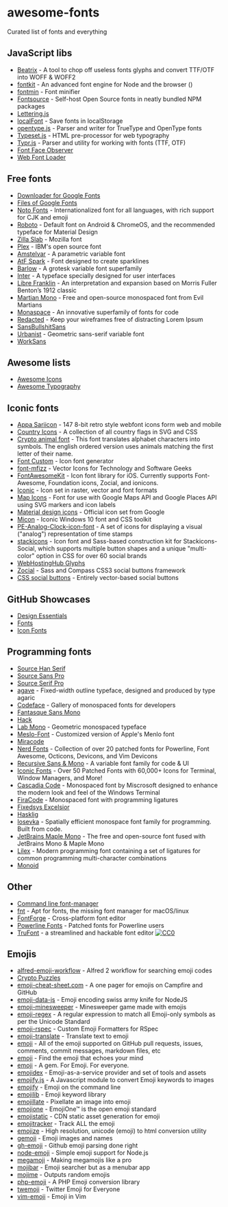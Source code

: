 # awesome-fonts

Curated list of fonts and everything

## JavaScript libs

- [Beatrix](https://github.com/funbox/beatrix) - A tool to chop off useless fonts glyphs and convert TTF/OTF into WOFF & WOFF2
- [fontkit](https://github.com/devongovett/fontkit) - An advanced font engine for Node and the browser ()
- [fontmin](https://github.com/ecomfe/fontmin) - Font minifier
- [Fontsource](https://github.com/fontsource/fontsource) - Self-host Open Source fonts in neatly bundled NPM packages
- [Lettering.js](https://github.com/davatron5000/Lettering.js)
- [localFont](https://github.com/jaicab/localFont) - Save fonts in localStorage
- [opentype.js](https://github.com/nodebox/opentype.js) - Parser and writer for TrueType and OpenType fonts
- [Typeset.js](https://github.com/davidmerfield/typeset) - HTML pre-processor for web typography
- [Typr.js](https://github.com/photopea/Typr.js) - Parser and utility for working with fonts (TTF, OTF)
- [Font Face Observer](https://github.com/bramstein/fontfaceobserver)
- [Web Font Loader](https://github.com/typekit/webfontloader)

## Free fonts

- [Downloader for Google Fonts](https://github.com/qrpike/Web-Font-Load)
- [Files of Google Fonts](https://github.com/google/fonts)
- [Noto Fonts](https://github.com/googlei18n/noto-fonts) - Internationalized font for all languages, with rich support for CJK and emoji
- [Roboto](https://github.com/google/roboto) - Default font on Android & ChromeOS, and the recommended typeface for Material Design
- [Zilla Slab](https://github.com/mozilla/zilla-slab) - Mozilla font
- [Plex](https://github.com/IBM/plex) - IBM's open source font
- [Amstelvar](https://github.com/TypeNetwork/Amstelvar) - A parametric variable font
- [AtF Spark](https://github.com/aftertheflood/sparks) - Font designed to create sparklines
- [Barlow](https://github.com/jpt/barlow) - A grotesk variable font superfamily
- [Inter](https://github.com/rsms/inter) - A typeface specially designed for user interfaces
- [Libre Franklin](https://github.com/impallari/Libre-Franklin) - An interpretation and expansion based on Morris Fuller Benton’s 1912 classic
- [Martian Mono](https://github.com/evilmartians/mono) - Free and open-source monospaced font from Evil Martians
- [Monaspace](https://github.com/githubnext/monaspace) - An innovative superfamily of fonts for code
- [Redacted](https://github.com/christiannaths/Redacted-Font) - Keep your wireframes free of distracting Lorem Ipsum
- [SansBullshitSans](https://github.com/RoelN/SansBullshitSans)
- [Urbanist](https://github.com/coreyhu/Urbanist) - Geometric sans-serif variable font
- [WorkSans](https://github.com/weiweihuanghuang/Work-Sans)

## Awesome lists

- [Awesome Icons](https://github.com/vkarampinis/awesome-icons)
- [Awesome Typography](https://github.com/Jolg42/awesome-typography)

## Iconic fonts

- [Appa Sariicon](https://github.com/sariina/appa-sariicon) - 147 8-bit retro style webfont icons form web and mobile
- [Country Icons](https://github.com/lipis/flag-icon-css) - A collection of all country flags in SVG and CSS
- [Crypto animal font](https://github.com/ariassd/crypto-animal-font) - This font translates alphabet characters into symbols. The english ordered version uses animals matching the first letter of their name.
- [Font Custom](https://github.com/FontCustom/fontcustom) - Icon font generator
- [font-mfizz](https://github.com/fizzed/font-mfizz) - Vector Icons for Technology and Software Geeks
- [FontAwesomeKit](https://github.com/PrideChung/FontAwesomeKit) - Icon font library for iOS. Currently supports Font-Awesome, Foundation icons, Zocial, and ionicons.
- [Iconic](https://github.com/somerandomdude/Iconic) - Icon set in raster, vector and font formats
- [Map Icons](https://github.com/scottdejonge/map-icons) - Font for use with Google Maps API and Google Places API using SVG markers and icon labels
- [Material design icons](https://github.com/google/material-design-icons) - Official icon set from Google
- [Micon](https://github.com/xtoolkit/Micon) - Iconic Windows 10 font and CSS toolkit
- [PE-Analog-Clock-icon-font](https://github.com/jhogue/PE-Analog-Clock-icon-font) - A set of icons for displaying a visual ("analog") representation of time stamps
- [stackicons](https://github.com/parkerbennett/stackicons) - Icon font and Sass-based construction kit for Stackicons-Social, which supports multiple button shapes and a unique "multi-color" option in CSS for over 60 social brands
- [WebHostingHub Glyphs](https://github.com/whhglyphs/webhostinghub-glyphs)
- [Zocial](https://github.com/adamstac/zocial) - Sass and Compass CSS3 social buttons framework
- [CSS social buttons](https://github.com/smcllns/css-social-buttons) - Entirely vector-based social buttons

## GitHub Showcases

- [Design Essentials](https://github.com/collections/design-essentials)
- [Fonts](https://github.com/showcases/fonts)
- [Icon Fonts](https://github.com/showcases/icon-fonts)

## Programming fonts

- [Source Han Serif](https://github.com/adobe-fonts/source-han-serif)
- [Source Sans Pro](https://github.com/adobe-fonts/source-sans-pro)
- [Source Serif Pro](https://github.com/adobe-fonts/source-serif-pro)
- [agave](https://github.com/blobject/agave) - Fixed-width outline typeface, designed and produced by type agaric
- [Codeface](https://github.com/chrissimpkins/codeface) - Gallery of monospaced fonts for developers
- [Fantasque Sans Mono](https://github.com/belluzj/fantasque-sans)
- [Hack](https://github.com/source-foundry/Hack)
- [Lab Mono](https://github.com/hatsumatsu/Lab-Mono) - Geometric monospaced typeface
- [Meslo-Font](https://github.com/andreberg/Meslo-Font) - Customized version of Apple's Menlo font
- [Miracode](https://github.com/IdreesInc/Miracode)
- [Nerd Fonts](https://github.com/ryanoasis/nerd-fonts) - Collection of over 20 patched fonts for Powerline, Font Awesome, Octicons, Devicons, and Vim Devicons
- [Recursive Sans & Mono](https://github.com/arrowtype/recursive) - A variable font family for code & UI
- [Iconic Fonts](https://github.com/iconicFonts/if) - Over 50 Patched Fonts with 60,000+ Icons for Terminal, Window Managers, and More!
- [Cascadia Code](https://github.com/microsoft/cascadia-code) - Monospaced font by Miscrosoft designed to enhance the modern look and feel of the Windows Terminal
- [FiraCode](https://github.com/tonsky/FiraCode) - Monospaced font with programming ligatures
- [Fixedsys Excelsior](https://github.com/kika/fixedsys)
- [Hasklig](https://github.com/i-tu/Hasklig)
- [Iosevka](https://github.com/be5invis/Iosevka) - Spatially efficient monospace font family for programming. Built from code.
- [JetBrains Maple Mono](https://github.com/SpaceTimee/Fusion-JetBrainsMapleMono) - The free and open-source font fused with JetBrains Mono & Maple Mono
- [Lilex](https://github.com/mishamyrt/Lilex) - Modern programming font containing a set of ligatures for common programming multi-character combinations
- [Monoid](https://github.com/larsenwork/monoid)

## Other

- [Command line font-manager](https://github.com/alyssais/font)
- [fnt](https://github.com/alexmyczko/fnt) - Apt for fonts, the missing font manager for macOS/linux
- [FontForge](https://github.com/fontforge/fontforge) - Cross-platform font editor
- [Powerline Fonts](https://github.com/powerline/fonts) - Patched fonts for Powerline users
- [TruFont](https://github.com/trufont/trufont) - a streamlined and hackable font editor [![CC0](https://licensebuttons.net/p/zero/1.0/88x31.png)](https://creativecommons.org/publicdomain/zero/1.0/)

## Emojis

- [alfred-emoji-workflow](https://github.com/carlosgaldino/alfred-emoji-workflow) - Alfred 2 workflow for searching emoji codes
- [Crypto Puzzles](https://github.com/2d4d/crypto_puzzles)
- [emoji-cheat-sheet.com](https://github.com/WebpageFX/emoji-cheat-sheet.com) - A one pager for emojis on Campfire and GitHub
- [emoji-data-js](https://github.com/mroth/emoji-data-js) - Emoji encoding swiss army knife for NodeJS
- [emoji-minesweeper](https://github.com/muan/emoji-minesweeper) - Minesweeper game made with emojis
- [emoji-regex](https://github.com/mathiasbynens/emoji-regex) - A regular expression to match all Emoji-only symbols as per the Unicode Standard
- [emoji-rspec](https://github.com/cupakromer/emoji-rspec) - Custom Emoji Formatters for RSpec
- [emoji-translate](https://github.com/notwaldorf/emoji-translate) - Translate text to emoji
- [emoji](https://github.com/leereilly/emoji) - All of the emoji supported on GitHub pull requests, issues, comments, commit messages, markdown files, etc
- [emoji](https://github.com/muan/emoji) - Find the emoji that echoes your mind
- [emoji](https://github.com/wpeterson/emoji) - A gem. For Emoji. For everyone.
- [emojidex](https://github.com/emojidex/emojidex) - Emoji-as-a-service provider and set of tools and assets
- [emojify.js](https://github.com/emojione/emojify.js) - A Javascript module to convert Emoji keywords to images
- [emojify](https://github.com/mrowa44/emojify) - Emoji on the command line
- [emojilib](https://github.com/muan/emojilib) - Emoji keyword library
- [emojillate](https://github.com/notwaldorf/emojillate) - Pixellate an image into emoji
- [emojione](https://github.com/emojione/emojione) - EmojiOne™ is the open emoji standard
- [emojistatic](https://github.com/mroth/emojistatic) - CDN static asset generation for emoji
- [emojitracker](https://github.com/mroth/emojitracker) - Track ALL the emoji
- [emojize](https://github.com/ded/emojize) - High resolution, unicode (emoji) to html conversion utility
- [gemoji](https://github.com/github/gemoji) - Emoji images and names
- [gh-emoji](https://github.com/zzarcon/gh-emoji) - Github emoji parsing done right
- [node-emoji](https://github.com/omnidan/node-emoji) - Simple emoji support for Node.js
- [megamoji](https://github.com/muan/megamoji) - Making megamojis like a pro
- [mojibar](https://github.com/muan/mojibar) - Emoji searcher but as a menubar app
- [mojime](https://github.com/JuanitoFatas/mojime) - Outputs random emojis
- [php-emoji](https://github.com/iamcal/php-emoji) - A PHP Emoji conversion library
- [twemoji](https://github.com/twitter/twemoji) - Twitter Emoji for Everyone
- [vim-emoji](https://github.com/junegunn/vim-emoji) - Emoji in Vim
